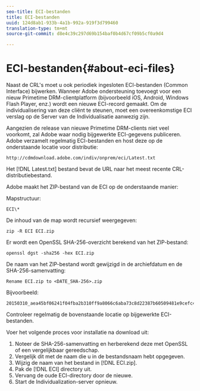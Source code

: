 ```yaml
---
seo-title: ECI-bestanden
title: ECI-bestanden
uuid: 124d8ab1-933b-4a1b-992a-919f3d799460
translation-type: tm+mt
source-git-commit: d8e4c39c297d69b154baf0b4d67cf09b5cf0a9d4

---
```



# ECI-bestanden{#about-eci-files}

Naast de CRL&#39;s moet u ook periodiek ingesloten ECI-bestanden (Common Interface) bijwerken. Wanneer Adobe ondersteuning toevoegt voor een nieuw Primetime DRM-clientplatform (bijvoorbeeld iOS, Android, Windows Flash Player, enz.) wordt een nieuwe ECI-record gemaakt. Om de individualisering van deze cliënt te steunen, moet een overeenkomstige ECI verslag op de Server van de Individualisatie aanwezig zijn.

Aangezien de release van nieuwe Primetime DRM-clients niet veel voorkomt, zal Adobe waar nodig bijgewerkte ECI-gegevens publiceren. Adobe verzamelt regelmatig ECI-bestanden en host deze op de onderstaande locatie voor distributie:

```
http://cdmdownload.adobe.com/indiv/onprem/eci/Latest.txt
```

Het [!DNL Latest.txt] bestand bevat de URL naar het meest recente CRL-distributiebestand.

Adobe maakt het ZIP-bestand van de ECI op de onderstaande manier:

Mapstructuur:

```
ECI\*
```

De inhoud van de map wordt recursief weergegeven:

```
zip -R ECI ECI.zip
```

Er wordt een OpenSSL SHA-256-overzicht berekend van het ZIP-bestand:

```
openssl dgst -sha256 -hex ECI.zip
```

De naam van het ZIP-bestand wordt gewijzigd in de archiefdatum en de SHA-256-samenvatting:

```
Rename ECI.zip to <DATE_SHA-256>.zip
```

Bijvoorbeeld:

```
20150310_aea45bf06241f04fba2b310ff9a8066c6aba73c8d22387b60509481e9cefc43e.zip
```

Controleer regelmatig de bovenstaande locatie op bijgewerkte ECI-bestanden.

Voer het volgende proces voor installatie na download uit:

1. Noteer de SHA-256-samenvatting en herberekend deze met OpenSSL of een vergelijkbaar gereedschap.
1. Vergelijk dit met de naam die u in de bestandsnaam hebt opgegeven.
1. Wijzig de naam van het bestand in [!DNL ECI.zip].
1. Pak de [!DNL ECI] directory uit.
1. Vervang de oude ECI-directory door de nieuwe.
1. Start de Individualization-server opnieuw.

